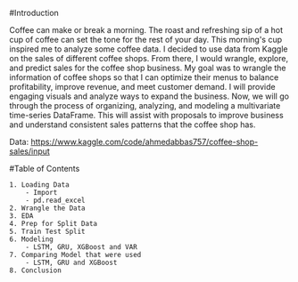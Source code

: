#Introduction

Coffee can make or break a morning. The roast and refreshing sip of a hot cup of coffee can set the tone for the rest of your day. 
This morning's cup inspired me to analyze some coffee data. I decided to use data from Kaggle on the sales of different coffee shops. 
From there, I would wrangle, explore, and predict sales for the coffee shop business. My goal was to wrangle the information of coffee shops 
so that I can optimize their menus to balance profitability, improve revenue, and meet customer demand. I will provide engaging visuals 
and analyze ways to expand the business. Now, we will go through the process of organizing, analyzing, and modeling a multivariate time-series 
DataFrame. This will assist with proposals to improve business and understand consistent sales patterns that the coffee shop has. 

Data: https://www.kaggle.com/code/ahmedabbas757/coffee-shop-sales/input

#Table of Contents 

	1. Loading Data
		- Import
		- pd.read_excel
	2. Wrangle the Data
	3. EDA
	4. Prep for Split Data
	5. Train Test Split
	6. Modeling 
		- LSTM, GRU, XGBoost and VAR
	7. Comparing Model that were used
		- LSTM, GRU and XGBoost
	8. Conclusion
